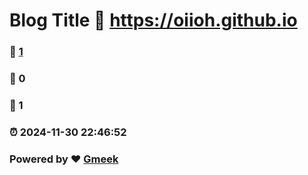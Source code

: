 # Blog Title :link: https://oiioh.github.io 
### :page_facing_up: [1](https://oiioh.github.io/tag.html) 
### :speech_balloon: 0 
### :hibiscus: 1 
### :alarm_clock: 2024-11-30 22:46:52 
### Powered by :heart: [Gmeek](https://github.com/Meekdai/Gmeek)
